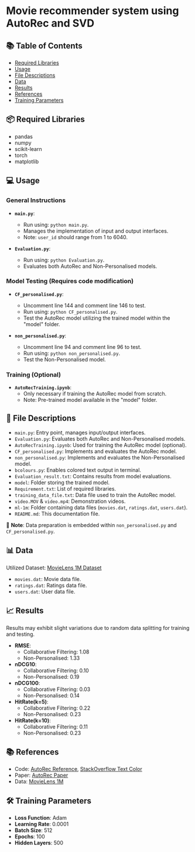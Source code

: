 # Movie recommender system using AutoRec and SVD
## 📚 Table of Contents
- [Required Libraries](#required-libraries)
- [Usage](#usage)
- [File Descriptions](#file-descriptions)
- [Data](#data)
- [Results](#results)
- [References](#references)
- [Training Parameters](#training-parameters)

## 📦 Required Libraries
- pandas
- numpy
- scikit-learn
- torch
- matplotlib

## 💻 Usage
### General Instructions
- **`main.py`**: 
  - Run using: `python main.py`.
  - Manages the implementation of input and output interfaces.
  - Note: `user_id` should range from 1 to 6040.

- **`Evaluation.py`**: 
  - Run using: `python Evaluation.py`.
  - Evaluates both AutoRec and Non-Personalised models.

### Model Testing (Requires code modification)
- **`CF_personalised.py`**: 
  - Uncomment line 144 and comment line 146 to test.
  - Run using: `python CF_personalised.py`.
  - Test the AutoRec model utilizing the trained model within the "model" folder.

- **`non_personalised.py`**: 
  - Uncomment line 94 and comment line 96 to test.
  - Run using: `python non_personalised.py`.
  - Test the Non-Personalised model.

### Training (Optional)
- **`AutoRecTraining.ipynb`**: 
  - Only necessary if training the AutoRec model from scratch.
  - Note: Pre-trained model available in the "model" folder.

## 📁 File Descriptions
- `main.py`: Entry point, manages input/output interfaces.
- `Evaluation.py`: Evaluates both AutoRec and Non-Personalised models.
- `AutoRecTraining.ipynb`: Used for training the AutoRec model (optional).
- `CF_personalised.py`: Implements and evaluates the AutoRec model.
- `non_personalised.py`: Implements and evaluates the Non-Personalised model.
- `bcolours.py`: Enables colored text output in terminal.
- `Evaluation_result.txt`: Contains results from model evaluations.
- `model`: Folder storing the trained model.
- `Requirement.txt`: List of required libraries.
- `training_data_file.txt`: Data file used to train the AutoRec model.
- `video.MOV` & `video.mp4`: Demonstration videos.
- `ml-1m`: Folder containing data files (`movies.dat`, `ratings.dat`, `users.dat`).
- `README.md`: This documentation file.

🚨 **Note**: Data preparation is embedded within `non_personalised.py` and `CF_personalised.py`.

## 📊 Data
Utilized Dataset: [MovieLens 1M Dataset](https://grouplens.org/datasets/movielens/1m/)
- `movies.dat`: Movie data file.
- `ratings.dat`: Ratings data file.
- `users.dat`: User data file.

## 📈 Results
Results may exhibit slight variations due to random data splitting for training and testing.
- **RMSE**: 
  - Collaborative Filtering: 1.08 
  - Non-Personalised: 1.33
- **nDCG10**: 
  - Collaborative Filtering: 0.10
  - Non-Personalised: 0.19
- **nDCG100**: 
  - Collaborative Filtering: 0.03
  - Non-Personalised: 0.14
- **HitRate(k=5)**: 
  - Collaborative Filtering: 0.22 
  - Non-Personalised: 0.23
- **HitRate(k=10)**: 
  - Collaborative Filtering: 0.11 
  - Non-Personalised: 0.23

## 📚 References
- Code: [AutoRec Reference](https://github.com/tuanio/AutoRec), [StackOverflow Text Color](https://stackoverflow.com/questions/287871/how-to-print-colored-text-in-terminal-in-python)
- Paper: [AutoRec Paper](http://users.cecs.anu.edu.au/~u5098633/papers/www15.pdf)
- Data: [MovieLens 1M](https://grouplens.org/datasets/movielens/1m/)

## 🛠 Training Parameters
- **Loss Function**: Adam
- **Learning Rate**: 0.0001
- **Batch Size**: 512
- **Epochs**: 100
- **Hidden Layers**: 500

